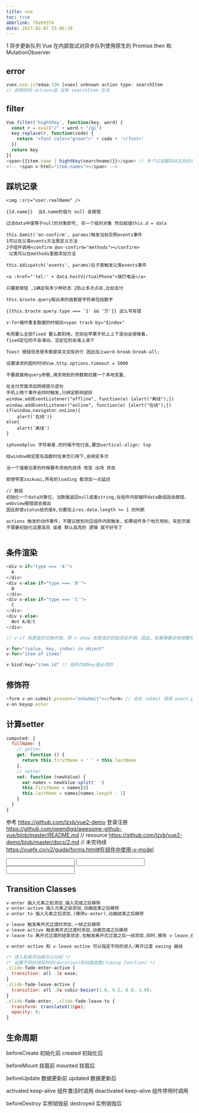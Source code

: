 ```yaml
---
title: vue
toc: true
abbrlink: f8e09374
date: 2017-02-07 15:06:10
---
```


1 异步更新队列
Vue 在内部尝试对异步队列使用原生的 Promise.then 和 MutationObserver

## error

```js
vuex.esm.js?edaa:336 [vuex] unknown action type: searchItem
// 说明你的 actions层 没有 searchItem 方法
```

## filter
```js
Vue.filter('hightKey', function(key, word) {
  const r = eval("/" + word + "/gi")
  key.replace(r, function(code) {
    return '<font color="green">' + code + '</font>'
  })
  return key
})
<span>{{item.name | hightKey(searchname)}}</span> // 多个过滤器将从左到右依次执行
<!-- <span v-html="item.names"></span> -->
```

## 踩坑记录
```
<img :src="user.realName" />

{{d.name}}  当d.name的值为 null 会报错

过滤data中值等于null的对象即可, 存一个临时对象 然后赋值this.d = data

this.$emit('on-confirm', params)触发当前实例events事件 
1可以在父类events方法里定义方法
2子组件调用<confirm @on-confirm="methods"></confirm>
 父类可以在methods里面添加方法

this.$dispatch('events', params)在子类触发父类events事件

<a :href="'tel:' + data.hostVirtualPhone">拨打电话</a>

只要是按钮 ,1确定有多少种状态 2防止多次点击,比如支付 

this.$route.query取出来的值都是字符串包括数字

{{this.$route.query.type === '1' && '万'}} 这么写有错

v-for循环重复数据的时候加<span track-by="$index"

布局要么全部fixed 要么都别用，否则在苹果手机上上下滚动会很难看，
fixed定位的不会滑动，没定位的会滑上滑下

Toast 报错信息很多都是英文没有折行 因此加上word-break:break-all;

设置请求的超时时间Vue.http.options.timeout = 5000

不要直接用query参数,请求用到的参数都创建一个本地变量,

在支付页面添加网络提示语句
手机上两个事件会同时触发,只绑定断网就好
window.addEventListener("offline", function(e) {alert("离线");})
window.addEventListener("online", function(e) {alert("在线");})
if(window.navigator.onLine){
    alert('在线')}
else{
    alert('离线')
}

iphone6plus 字符串是.的时候不吃行高,要加vertical-align: top

给window绑定匿名函数时在单页引用下,会绑定多次

当一个值被记录的时候要考虑他的进场 改变 出场 状态

即使带宽zaikuai,所有的loading 都添加一点延迟

// 数组
初始化一个data对象位，当数据返回null或者string,在组件内部循环data数组就会报错，webview报错就会推出
因此即使status给的是0,也要加上res.data.length >= 1 的判断

actions 触发的动作事件，不建议放到对应组件内部触发，如果组件多个地方用到，有些页面不需要初始化设置高亮 或者 默认高亮的 逻辑 就不好写了


```

## 条件渲染
```js
<div v-if="type === 'A'">
  A
</div>
<div v-else-if="type === 'B'">
  B
</div>
<div v-else-if="type === 'C'">
  C
</div>
<div v-else>
  Not A/B/C
</div>

// v-if 有更高的切换开销，而 v-show 有更高的初始渲染开销。因此，如果需要非常频繁地切换，则使用 v-show 较好；如果在运行时条件不太可能改变，则使用 v-if 较好

v-for="(value, key, index) in object"
v-for="item of items"

v-bind:key="item.id" // 组件内部key是必须的
```

## 修饰符
```js
<form v-on:submit.prevent="onSubmit"></form> // 会在 submit 调用 event.preventDefault()
v-on:keyup.enter
```

## 计算setter
```js
computed: {
  fullName: {
    // getter
    get: function () {
      return this.firstName + ' ' + this.lastName
    },
    // setter
    set: function (newValue) {
      var names = newValue.split(' ')
      this.firstName = names[0]
      this.lastName = names[names.length - 1]
    }
  }
}
```

参考
https://github.com/lzxb/vue2-demo 登录注册
https://github.com/opendigg/awesome-github-vue/blob/master/README.md // resource
https://github.com/lzxb/vue2-demo/blob/master/docs/2.md
//  未完待续
https://vuefe.cn/v2/guide/forms.html#在组件中使用-v-model


<!-- 在 "change" 而不是 "input" 事件中更新 -->
<input v-model.lazy="msg" >
<input v-model.trim="msg">
<input v-model.number="age" type="number">


## Transition Classes

```js
v-enter 插入元素之前添加,插入完成之后移除
v-enter-active 插入元素之前添加,动画结束之后移除
v-enter-to 插入元素之后添加,(移除v-enter),动画结束之后移除

v-leave 触发离开式过渡时添加,一帧之后移除
v-leave-active 触发离开式过渡时添加,动画完成之后移除
v-leave-to 离开式过渡的结束状态,在触发离开式过渡之后一帧添加,同时,移除 v-leave,在过渡/动画完成之后移除

v-enter-active 和 v-leave-active 可以指定不同的进入/离开过渡 easing 曲线

/* 进入和离开动画可以分别 */
/* 设置不同的持续时间(duration)和动画函数(timing function) */
.slide-fade-enter-active {
  transition: all .3s ease;
}
.slide-fade-leave-active {
  transition: all .8s cubic-bezier(1.0, 0.5, 0.8, 1.0);
}
.slide-fade-enter, .slide-fade-leave-to {
  transform: translateX(10px);
  opacity: 0;
}
```

## 生命周期
beforeCreate 初始化前
created 初始化后

beforeMount 挂载前
mounted 挂载后

beforeUpdate 数据更新前
updated 数据更新后

activated keep-alive 组件激活时调用
deactivated keep-alive 组件停用时调用

beforeDestroy 实例销毁前
destroyed 实例销毁后